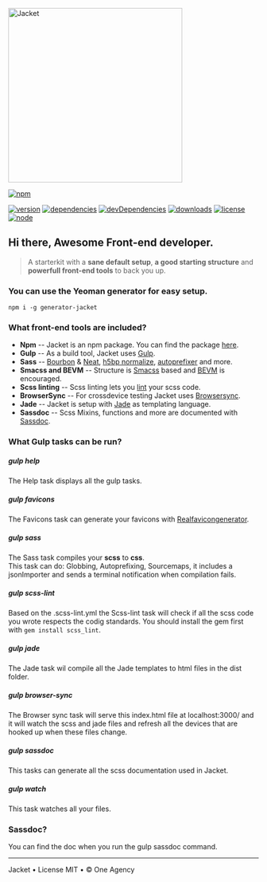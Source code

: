 <p align="left">
  <img src="http://oneagency.github.io/Jacket/img/logo/Jacket-large.png" width="350" alt="Jacket"/>
</p>

[![npm](https://nodei.co/npm/jacket.png?downloads=true)](https://www.npmjs.org/package/jacket)

[![version](https://img.shields.io/npm/v/jacket.svg)](https://www.npmjs.org/package/jacket)
[![dependencies](https://david-dm.org/Crosscheck/Jacket.svg)](https://david-dm.org/Crosscheck/Jacket)
[![devDependencies](https://david-dm.org/Crosscheck/Jacket/dev-status.svg)](https://david-dm.org/Crosscheck/Jacket#info=devDependencies)
[![downloads](https://img.shields.io/npm/dm/jacket.svg)](https://www.npmjs.org/package/jacket)
[![license](https://img.shields.io/npm/l/jacket.svg)](https://www.npmjs.org/package/jacket)
[![node](https://img.shields.io/node/v/jacket.svg)](https://www.npmjs.org/package/jacket)

## Hi there, Awesome Front-end developer.

> A starterkit with a **sane default setup**, **a good starting structure** 
> and **powerfull front-end tools** to back you up.

### You can use the Yeoman generator for easy setup.

`npm i -g generator-jacket`

### What front-end tools are included?

* **Npm** -- Jacket is an npm package. You can find the package [here](https://www.npmjs.com/package/jacket).
* **Gulp** -- As a build tool, Jacket uses [Gulp](http://gulpjs.com/).
* **Sass** -- [Bourbon](http://bourbon.io/) & [Neat](http://neat.bourbon.io/), [h5bp normalize](https://html5boilerplate.com/), [autoprefixer](https://twitter.com/autoprefixer) and more.
* **Smacss and BEVM** -- Structure is [Smacss](http://smacss.com/) based and [BEVM](https://viget.com/extend/bem-sass-modifiers) is encouraged.
* **Scss linting** -- Scss linting lets you [lint](https://github.com/brigade/scss-lint) your scss code.
* **BrowserSync** -- For crossdevice testing Jacket uses [Browsersync](https://www.browsersync.io/).
* **Jade** -- Jacket is setup with [Jade](http://jade-lang.com/) as templating language.
* **Sassdoc** -- Scss Mixins, functions and more are documented with [Sassdoc](http://sassdoc.com/).

### What Gulp tasks can be run?

##### gulp help

The Help task displays all the gulp tasks.

##### gulp favicons

The Favicons task can generate your favicons with [Realfavicongenerator](http://realfavicongenerator.net/).

##### gulp sass

The Sass task compiles your **scss** to **css**. <br>
This task can do: Globbing, Autoprefixing, Sourcemaps, it includes a jsonImporter and sends a terminal notification when compilation fails.

##### gulp scss-lint

Based on the .scss-lint.yml the Scss-lint task will check if all the scss code you wrote respects the codig standards.
You should install the gem first with `gem install scss_lint`.


##### gulp jade

The Jade task wil compile all the Jade templates to html files in the dist folder.


##### gulp browser-sync

The Browser sync task will serve this index.html file at localhost:3000/
and it will watch the scss and jade files and refresh all the devices that are hooked up when these files change.


##### gulp sassdoc

This tasks can generate all the scss documentation used in Jacket.


##### gulp watch

This task watches all your files.


### Sassdoc?

You can find the doc when you run the gulp sassdoc command.

---

Jacket &bull; License MIT &bull; &copy; One Agency
